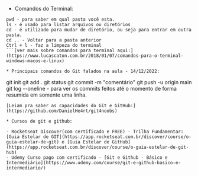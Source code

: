 * Comandos do Terminal:
```
pwd - para saber em qual pasta você esta.
ls - é usado para listar arquivos ou diretórios
cd - é utilizado para mudar de diretório, ou seja para entrar em outra pasta.
cd .. - Voltar para a pasta anterior
Ctrl + l - faz a limpeza do terminal
```[ver mais sobre comandos para terminal aqui:](https://www.lucascaton.com.br/2018/01/07/comandos-para-o-terminal-windows-macos-e-linux)

* Principais comandos do Git falados na aula - 14/12/2022:
```
git init
git add .
git status
git commit -m "comentário"
git push -u origin main
git log --oneline  - para ver os commits feitos até o momento de forma resumida em somente uma linha.
```[ver mais comandos do git:](https://gist.github.com/leocomelli/2545add34e4fec21ec16)
[Leiam pra saber as capacidades do Git e GitHub:](https://github.com/DanielHe4rt/git4noobs)

* Cursos de git e github:

- Rocketseat Discover(com certificado e FREE) - Trilha Fundamentar: [Guia Estelar de GIT](https://app.rocketseat.com.br/discover/course/o-guia-estelar-de-git) e [Guia Estelar de GitHub](https://app.rocketseat.com.br/discover/course/o-guia-estelar-de-git-hub)
- Udemy Curso pago com certificado - [Git e Github - Básico e Intermediário](https://www.udemy.com/course/git-e-github-basico-e-intermediario/)